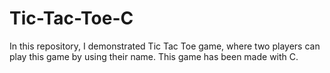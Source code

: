# Tic-Tac-Toe-C
In this repository, I demonstrated Tic Tac Toe game, where two players can play this game by using their name. This game has been made with C.

